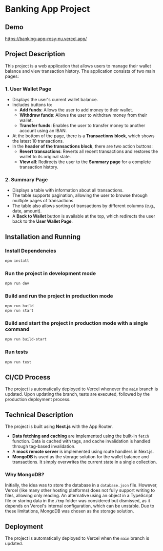 # Banking App Project

## Demo
https://banking-app-rosy-nu.vercel.app/

## Project Description

This project is a web application that allows users to manage their wallet balance and view transaction history. The application consists of two main pages:

### 1. **User Wallet Page**
- Displays the user's current wallet balance.
- Includes buttons to:
    - **Add funds**: Allows the user to add money to their wallet.
    - **Withdraw funds**: Allows the user to withdraw money from their wallet.
    - **Transfer funds**: Enables the user to transfer money to another account using an IBAN.
- At the bottom of the page, there is a **Transactions block**, which shows the latest 10 transactions.
- In the **header of the transactions block**, there are two action buttons:
    - **Revert transactions**: Reverts all recent transactions and restores the wallet to its original state.
    - **View all**: Redirects the user to the **Summary page** for a complete transaction history.

### 2. **Summary Page**
- Displays a table with information about all transactions.
- The table supports pagination, allowing the user to browse through multiple pages of transactions.
- The table also allows sorting of transactions by different columns (e.g., date, amount).
- A **Back to Wallet** button is available at the top, which redirects the user back to the **User Wallet Page**.

## Installation and Running

### Install Dependencies
```bash
npm install
```

### Run the project in development mode
```bash
npm run dev
```

### Build and run the project in production mode
```bash
npm run build
npm run start
```

### Build and start the project in production mode with a single command
```bash
npm run build-start
```

### Run tests
```bash
npm run test
```

## CI/CD Process

The project is automatically deployed to Vercel whenever the `main` branch is updated. Upon updating the branch, tests are executed, followed by the production deployment process.

## Technical Description

The project is built using **Next.js** with the App Router.

- **Data fetching and caching** are implemented using the built-in `fetch` function. Data is cached with tags, and cache invalidation is handled through tag-based invalidation.
- A **mock remote server** is implemented using route handlers in Next.js.
- **MongoDB** is used as the storage solution for the wallet balance and transactions. It simply overwrites the current state in a single collection.

### Why MongoDB?

Initially, the idea was to store the database in a `database.json` file. However, Vercel (like many other hosting platforms) does not fully support writing to files, allowing only reading. An alternative using an object in a TypeScript file or storing data in the `/tmp` folder was considered but dismissed, as it depends on Vercel's internal configuration, which can be unstable. Due to these limitations, MongoDB was chosen as the storage solution.

## Deployment

The project is automatically deployed to Vercel when the `main` branch is updated.